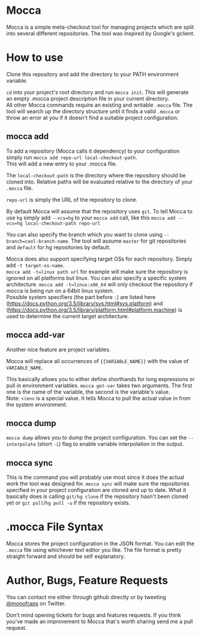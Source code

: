 Mocca
=====

Mocca is a simple meta-checkout tool for managing projects which are split into several different repositories. The tool
was inspired by Google's gclient.


How to use
==========

Clone this repository and add the directory to your PATH environment variable.

`cd` into your project's root directory and run `mocca init`. This will generate an empty .mocca project description file
in your current directory.<br>
All other Mocca commands require an existing and writable `.mocca` file. The tool will search up the directory structure
until it finds a valid `.mocca` or throw an error at you if it doesn't find a suitable project configuration.

mocca add
---------
To add a repository (Mocca calls it dependency) to your configuration simply run `mocca add repo-url local-checkout-path`.<br>
This will add a new entry to your .mocca file.

The `local-checkout-path` is the directory where the repository should be cloned into. Relative paths will be evaluated
relative to the directory of your `.mocca` file.

`repo-url` is simply the URL of the repository to clone.

By default Mocca will assume that the repository uses `git`. To tell Mocca to use `hg` simply add `--vcs=hg` to your
`mocca add` call, like this `mocca add --vcs=hg local-checkout-path repo-url`

You can also specify the branch which you want to clone using `--branch=cool-branch-name`. The tool will assume `master`
for git repositories and `default` for hg repositories by default.

Mocca does also support specifying target OSs for each repository. Simply add `-t target-os-name`.<br>
`mocca add -t=linux path url` for example will make sure the repository is ignored on all platforms but linux. You can
also specify a specific system architecture. `mocca add -t=linux:x86_64` will only checkout the repository if mocca is
being run on a 64bit linux system.<br>
Possible system specifiers (the part before `:`) are listed here (https://docs.python.org/3.5/library/sys.html#sys.platform)
and (https://docs.python.org/3.5/library/platform.html#platform.machine) is used to determine the current target
architecture.

mocca add-var
-------------
Another nice feature are project variables.

Mocca will replace all occurrences of `{{VARIABLE_NAME}}` with the value of `VARIABLE_NAME`.

This basically allows you to either define shorthands for long expressions or pull in environment variables. `mocca get-var`
takes two arguments. The first one is the name of the variable, the second is the variable's value.<br>
Note: `<(env` is a special value. It tells Mocca to pull the actual value in from the system environment.

mocca dump
----------
`mocca dump` allows you to dump the project configuration. You can set the `--interpolate` (short `-i`) flag to enable
variable interpolation in the output.

mocca sync
----------
This is the command you will probably use most since it does the actual work the tool was designed for. `mocca sync` will
make sure the repositories specified in your project configuration are cloned and up to date. What it basically does is
calling `git/hg clone` if the repository hasn't been cloned yet or `git pull`/`hg pull -u` if the repository exists.


.mocca File Syntax
==================
Mocca stores the project configuration in the JSON format. You can edit the `.mocca` file using whichever text editor you
like. The file format is pretty straight forward and should be self explanatory.


Author, Bugs, Feature Requests
==============================
You can contact me either through github directly or by tweeting [@monofraps](https://twitter.com/monofraps) on Twitter.

Don't mind opening tickets for bugs and features requests. If you think you've made an improvement to Mocca that's worth
sharing send me a pull request.
